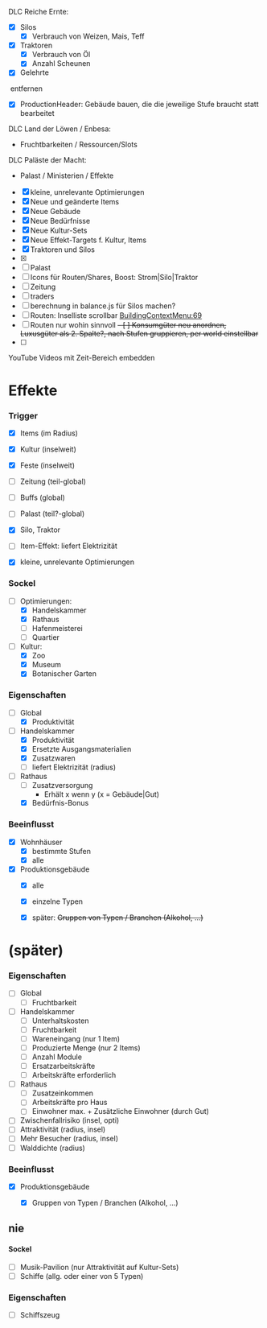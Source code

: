 


DLC Reiche Ernte:
- [x] Silos
  - [x] Verbrauch von Weizen, Mais, Teff
- [x] Traktoren
    - [x] Verbrauch von Öl
    - [x] Anzahl Scheunen
- [x] Gelehrte

​ entfernen
- [x] ProductionHeader: Gebäude bauen, die die jeweilige Stufe braucht statt bearbeitet

DLC Land der Löwen / Enbesa:
- Fruchtbarkeiten / Ressourcen/Slots

DLC Paläste der Macht:
- Palast / Ministerien / Effekte


- [x] kleine, unrelevante Optimierungen
- [x] Neue und geänderte Items
- [x] Neue Gebäude
- [x] Neue Bedürfnisse
- [x] Neue Kultur-Sets
- [x] Neue Effekt-Targets f. Kultur, Items
- [x] Traktoren und Silos
- [x] 
- [ ] Palast
- [ ] Icons für Routen/Shares, Boost: Strom|Silo|Traktor
- [ ] Zeitung
- [ ] traders
- [ ] berechnung in balance.js für Silos machen?
- [ ] Routen: Inselliste scrollbar <BuildingContextMenu:69>
- [ ] Routen nur wohin sinnvoll <IslandSharings>
~~- [ ] Konsumgüter neu anordnen, Luxusgüter als 2. Spalte?, nach Stufen gruppieren, per world einstellbar~~
- [ ] 

YouTube Videos mit Zeit-Bereich embedden

# Effekte

### Trigger
- [x] Items    (im Radius)
- [x] Kultur   (inselweit)
- [x] Feste    (inselweit)
- [ ] Zeitung  (teil-global)
- [ ] Buffs    (global)
- [ ] Palast   (teil?-global)
- [x] Silo, Traktor
- [ ] Item-Effekt: liefert Elektrizität
- [x] kleine, unrelevante Optimierungen


### Sockel
- [ ] Optimierungen:
    - [x] Handelskammer
    - [x] Rathaus
    - [ ] Hafenmeisterei
    - [ ] Quartier
- [ ] Kultur:
    - [x] Zoo
    - [x] Museum
    - [x] Botanischer Garten

### Eigenschaften
- [ ] Global
    - [x] Produktivität
- [ ] Handelskammer
    - [x] Produktivität
    - [x] Ersetzte Ausgangsmaterialien
    - [x] Zusatzwaren
    - [ ] liefert Elektrizität (radius)
- [ ] Rathaus
    - [ ] Zusatzversorgung
        - Erhält x wenn y (x = Gebäude|Gut)
    - [x] Bedürfnis-Bonus

### Beeinflusst
- [x] Wohnhäuser
    - [x] bestimmte Stufen
    - [x] alle
- [x] Produktionsgebäude
    - [x] alle
    - [x] einzelne Typen
    - [x] später: ~~Gruppen von Typen / Branchen (Alkohol, ...)~~


# (später)

### Eigenschaften
- [ ] Global
    - [ ] Fruchtbarkeit
- [ ] Handelskammer
    - [ ] Unterhaltskosten
    - [ ] Fruchtbarkeit
    - [ ] Wareneingang (nur 1 Item)
    - [ ] Produzierte Menge (nur 2 Items)
    - [ ] Anzahl Module
    - [ ] Ersatzarbeitskräfte
    - [ ] Arbeitskräfte erforderlich
- [ ] Rathaus
    - [ ] Zusatzeinkommen
    - [ ] Arbeitskräfte pro Haus
    - [ ] Einwohner max. + Zusätzliche Einwohner (durch Gut) 
- [ ] Zwischenfallrisiko (insel, opti)
- [ ] Attraktivität (radius, insel)
- [ ] Mehr Besucher (radius, insel)
- [ ] Walddichte (radius)

### Beeinflusst
- [x] Produktionsgebäude
    - [x] Gruppen von Typen / Branchen (Alkohol, ...)


## nie
#### Sockel
- [ ] Musik-Pavilion (nur Attraktivität auf Kultur-Sets)
- [ ] Schiffe (allg. oder einer von 5 Typen)
### Eigenschaften
- [ ] Schiffszeug
